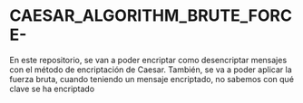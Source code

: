 # CAESAR_ALGORITHM_BRUTE_FORCE-
En este repositorio, se van a poder encriptar como desencriptar mensajes con el método de encriptación de Caesar. También, se va a poder aplicar la fuerza bruta, cuando teniendo un mensaje encriptado, no sabemos con qué clave se ha encriptado
